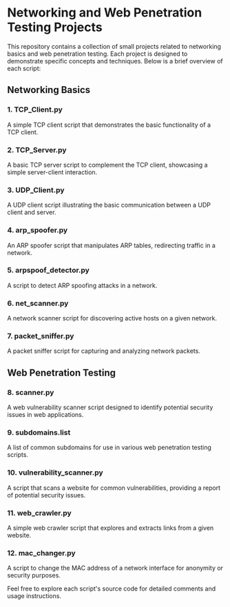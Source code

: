 # Networking and Web Penetration Testing Projects

This repository contains a collection of small projects related to networking basics and web penetration testing. Each project is designed to demonstrate specific concepts and techniques. Below is a brief overview of each script:

## Networking Basics

### 1. TCP_Client.py

A simple TCP client script that demonstrates the basic functionality of a TCP client.

### 2. TCP_Server.py

A basic TCP server script to complement the TCP client, showcasing a simple server-client interaction.

### 3. UDP_Client.py

A UDP client script illustrating the basic communication between a UDP client and server.

### 4. arp_spoofer.py

An ARP spoofer script that manipulates ARP tables, redirecting traffic in a network.

### 5. arpspoof_detector.py

A script to detect ARP spoofing attacks in a network.

### 6. net_scanner.py

A network scanner script for discovering active hosts on a given network.

### 7. packet_sniffer.py

A packet sniffer script for capturing and analyzing network packets.

## Web Penetration Testing

### 8. scanner.py

A web vulnerability scanner script designed to identify potential security issues in web applications.

### 9. subdomains.list

A list of common subdomains for use in various web penetration testing scripts.

### 10. vulnerability_scanner.py

A script that scans a website for common vulnerabilities, providing a report of potential security issues.

### 11. web_crawler.py

A simple web crawler script that explores and extracts links from a given website.

### 12. mac_changer.py

A script to change the MAC address of a network interface for anonymity or security purposes.

Feel free to explore each script's source code for detailed comments and usage instructions.
